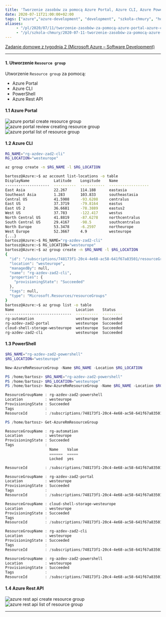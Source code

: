 ```yaml
---
title: 'Tworzenie zasobów za pomocą Azure Portal, Azure CLI, Azure PowerShell, Azure Rest API'
date: 2020-07-11T21:00:00+02:00
tags: ["azure","azure-development", "development", "szkoła-chmury", "homework"]
aliases: 
     - "/pl/2020/07/11/tworzenie-zasobów-za-pomocą-azure-portal-azure-cli-azure-powershell-azure-rest-api/"
     - "/pl/szkola-chmury/2020-07-11-tworzenie-zasobów-za-pomocą-azure-portal-azure-cli-azure-powershell-azure-rest-api/"
---
```


[Zadanie domowe z tygodnia 2 (Microsoft Azure – Software Development)](https://szkolachmury.pl/google-cloud-platform-droga-architekta/tydzien-2-podstawy-pracy-z-gcp/zadanie-domowe-nr-2/)

---

#### 1. Utworzenie `Resource group`
Utworzenie `Resource group` za pomocą:
* Azure Portal
* Azure CLI
* PowerShell
* Azure Rest API

#### 1.1 Azure Portal

![azure portal create resource group][img-azure-portal-create-resource-group]
![azure portal review creating resource group][img-azure-portal-review-creating-resource-group]
![azure portal list of resource group][img-azure-portal-list-of-resource-group]

#### 1.2 Azure CLI
```bash
RG_NAME="rg-azdev-zad2-cli"
RG_LOCATION="westeurope"

az group create -n $RG_NAME -l $RG_LOCATION 
```

```bash
bartosz@Azure:~$ az account list-locations -o table
DisplayName           Latitude    Longitude    Name
--------------------  ----------  -----------  ------------------
East Asia             22.267      114.188      eastasia
Southeast Asia        1.283       103.833      southeastasia
Central US            41.5908     -93.6208     centralus
East US               37.3719     -79.8164     eastus
East US 2             36.6681     -78.3889     eastus2
West US               37.783      -122.417     westus
North Central US      41.8819     -87.6278     northcentralus
South Central US      29.4167     -98.5        southcentralus
North Europe          53.3478     -6.2597      northeurope
West Europe           52.3667     4.9          westeurope
{...}
bartosz@Azure:~$ RG_NAME="rg-azdev-zad2-cli"
bartosz@Azure:~$ RG_LOCATION="westeurope"
bartosz@Azure:~$ az group create -n $RG_NAME -l $RG_LOCATION
{
  "id": "/subscriptions/748173f1-20c4-4e68-ac58-641f67a83501/resourceGroups/rg-azdev-zad2-cli",
  "location": "westeurope",
  "managedBy": null,
  "name": "rg-azdev-zad2-cli",
  "properties": {
    "provisioningState": "Succeeded"
  },
  "tags": null,
  "type": "Microsoft.Resources/resourceGroups"
}
bartosz@Azure:~$ az group list -o table
Name                            Location    Status
------------------------------  ----------  ---------
rg-automation                   westeurope  Succeeded
rg-azdev-zad2-portal            westeurope  Succeeded
cloud-shell-storage-westeurope  westeurope  Succeeded
rg-azdev-zad2-cli               westeurope  Succeeded
```

#### 1.3 PowerShell
```PowerShell
$RG_NAME="rg-azdev-zad2-powershell"
$RG_LOCATION="westeurope"

New-AzureRmResourceGroup -Name $RG_NAME -Location $RG_LOCATION
```

```PowerShell
PS /home/bartosz> $RG_NAME="rg-azdev-zad2-powershell"
PS /home/bartosz> $RG_LOCATION="westeurope"
PS /home/bartosz> New-AzureRmResourceGroup -Name $RG_NAME -Location $RG_LOCATION

ResourceGroupName : rg-azdev-zad2-powershell
Location          : westeurope
ProvisioningState : Succeeded
Tags              :
ResourceId        : /subscriptions/748173f1-20c4-4e68-ac58-641f67a83501/resourceGroups/rg-azdev-zad2-powershell

PS /home/bartosz> Get-AzureRmResourceGroup

ResourceGroupName : rg-automation
Location          : westeurope
ProvisioningState : Succeeded
Tags              :
                    Name    Value
                    ======  =====
                    Locked  yes

ResourceId        : /subscriptions/748173f1-20c4-4e68-ac58-641f67a83501/resourceGroups/rg-automation

ResourceGroupName : rg-azdev-zad2-portal
Location          : westeurope
ProvisioningState : Succeeded
Tags              :
ResourceId        : /subscriptions/748173f1-20c4-4e68-ac58-641f67a83501/resourceGroups/rg-azdev-zad2-portal

ResourceGroupName : cloud-shell-storage-westeurope
Location          : westeurope
ProvisioningState : Succeeded
Tags              :
ResourceId        : /subscriptions/748173f1-20c4-4e68-ac58-641f67a83501/resourceGroups/cloud-shell-storage-westeurope

ResourceGroupName : rg-azdev-zad2-cli
Location          : westeurope
ProvisioningState : Succeeded
Tags              :
ResourceId        : /subscriptions/748173f1-20c4-4e68-ac58-641f67a83501/resourceGroups/rg-azdev-zad2-cli

ResourceGroupName : rg-azdev-zad2-powershell
Location          : westeurope
ProvisioningState : Succeeded
Tags              :
ResourceId        : /subscriptions/748173f1-20c4-4e68-ac58-641f67a83501/resourceGroups/rg-azdev-zad2-powershell
```

#### 1.4 Azure Rest API

![azure rest api create resource group][img-azure-rest-api-create-resource-group]
![azure rest api list of resource group][img-azure-rest-api-list-of-resource-group]

---

[img-azure-portal-create-resource-group]: https://pelicandev.io/images/2020/07/11/azure-portal-create-resource-group.jpg
[img-azure-portal-review-creating-resource-group]: https://pelicandev.io/images/2020/07/11/azure-portal-review-creating-resource-group.jpg
[img-azure-portal-list-of-resource-group]: https://pelicandev.io/images/2020/07/11/azure-portal-list-of-resource-group.jpg
[img-azure-rest-api-create-resource-group]: https://pelicandev.io/images/2020/07/11/azure-rest-api-create-resource-group.jpg
[img-azure-rest-api-list-of-resource-group]: https://pelicandev.io/images/2020/07/11/azure-rest-api-list-of-resource-group.jpg
